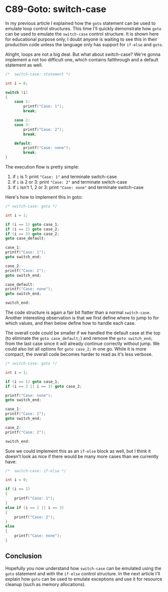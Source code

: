 # C89-Goto: switch-case

In my previous article I explained how the `goto` statement can be used to
emulate loop control structures. This time I'll quickly demonstrate how `goto`
can be used to emulate the `switch-case` control structure. It is shown here
for educational purpose only, I doubt anyone is waiting to see this in their
production code unless the language only has support for `if-else` and `goto`.

Alright, loops are not a big deal. But what about switch-case? We're gonna
implement a not too difficult one, which contains fallthrough and a default
statement as well.

```c
/*  switch-case: statement */

int i = 0;

switch (i)
{
    case 1:
        printf("Case: 1");
        break;

    case 2:
    case 3:
        printf("Case: 2");
        break;

    default:
        printf("Case: none");
        break;
}
```

The execution flow is pretty simple:

1. if `i` is 1: print `"Case: 1"` and terminate switch-case
2. if `i` is 2 or 3: print `"Case: 2"` and terminate switch-case
3. if `i` isn't 1, 2 or 3: print `"Case: none"` and terminate switch-case

Here's how to implement this in goto:

```c
/* switch-case: goto */

int i = 1;

if (i == 1) goto case_1;
if (i == 2) goto case_2;
if (i == 3) goto case_2;
goto case_default;

case_1:
printf("Case: 1");
goto switch_end;

case_2:
printf("Case: 2");
goto switch_end;

case_default:
printf("Case: none");
goto switch_end;

switch_end:
```

The code structure is again a fair bit flatter than a normal `switch-case`.
Another interesting observation is that we first define where to jump to for
which values, and then below define how to handle each case.

The overall code could be smaller if we handled the default case at the top
(to eliminate the `goto case_default;`) and remove the `goto switch_end;` from
the last case since it will already continue correctly without jump. We could
also list all options for `goto case_2;` in one go. While it is more compact,
the overall code becomes harder to read as it's less verbose.

```c
/* switch-case: goto */

int i = 1;

if (i == 1) goto case_1;
if (i == 2 || i == 3) goto case_2;

printf("Case: none");
goto switch_end;

case_1:
printf("Case: 1");
goto switch_end;

case_2:
printf("Case: 2");

switch_end:
```

Sure we could implement this as an `if-else` block as well, but I think it
doesn't look as nice if there would be many more cases than we currently have:

```c
/*  switch-case: if-else */

int i = 0;

if (i == 1)
{
    printf("Case: 1");
}
else if (i == 2 || i == 3)
{
    printf("Case: 2");
}
else
{
    printf("Case: none");
}
```

## Conclusion

Hopefully you now understand how `switch-case` can be emulated using the `goto`
statement and with the `if-else` control structure. In the next article I'll
explain how `goto` can be used to emulate exceptions and use it for resource
cleanup (such as memory allocations).
